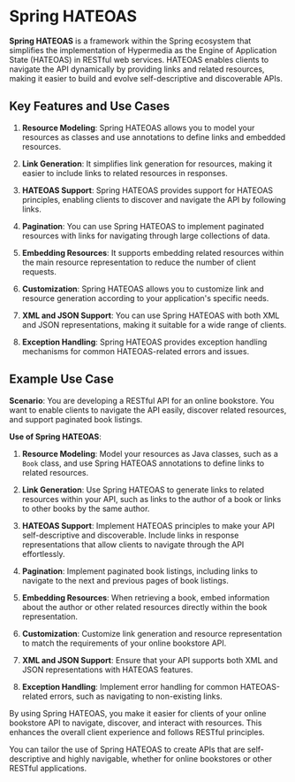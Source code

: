 # Spring HATEOAS

**Spring HATEOAS** is a framework within the Spring ecosystem that simplifies the implementation of Hypermedia as the Engine of Application State (HATEOAS) in RESTful web services. HATEOAS enables clients to navigate the API dynamically by providing links and related resources, making it easier to build and evolve self-descriptive and discoverable APIs.

## Key Features and Use Cases

1. **Resource Modeling**: Spring HATEOAS allows you to model your resources as classes and use annotations to define links and embedded resources.

2. **Link Generation**: It simplifies link generation for resources, making it easier to include links to related resources in responses.

3. **HATEOAS Support**: Spring HATEOAS provides support for HATEOAS principles, enabling clients to discover and navigate the API by following links.

4. **Pagination**: You can use Spring HATEOAS to implement paginated resources with links for navigating through large collections of data.

5. **Embedding Resources**: It supports embedding related resources within the main resource representation to reduce the number of client requests.

6. **Customization**: Spring HATEOAS allows you to customize link and resource generation according to your application's specific needs.

7. **XML and JSON Support**: You can use Spring HATEOAS with both XML and JSON representations, making it suitable for a wide range of clients.

8. **Exception Handling**: Spring HATEOAS provides exception handling mechanisms for common HATEOAS-related errors and issues.

## Example Use Case

**Scenario**: You are developing a RESTful API for an online bookstore. You want to enable clients to navigate the API easily, discover related resources, and support paginated book listings.

**Use of Spring HATEOAS**:

1. **Resource Modeling**: Model your resources as Java classes, such as a `Book` class, and use Spring HATEOAS annotations to define links to related resources.

2. **Link Generation**: Use Spring HATEOAS to generate links to related resources within your API, such as links to the author of a book or links to other books by the same author.

3. **HATEOAS Support**: Implement HATEOAS principles to make your API self-descriptive and discoverable. Include links in response representations that allow clients to navigate through the API effortlessly.

4. **Pagination**: Implement paginated book listings, including links to navigate to the next and previous pages of book listings.

5. **Embedding Resources**: When retrieving a book, embed information about the author or other related resources directly within the book representation.

6. **Customization**: Customize link generation and resource representation to match the requirements of your online bookstore API.

7. **XML and JSON Support**: Ensure that your API supports both XML and JSON representations with HATEOAS features.

8. **Exception Handling**: Implement error handling for common HATEOAS-related errors, such as navigating to non-existing links.

By using Spring HATEOAS, you make it easier for clients of your online bookstore API to navigate, discover, and interact with resources. This enhances the overall client experience and follows RESTful principles.

You can tailor the use of Spring HATEOAS to create APIs that are self-descriptive and highly navigable, whether for online bookstores or other RESTful applications.

